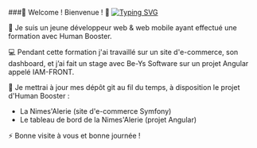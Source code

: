 ###🍌 Welcome ! Bienvenue ! 🚀
[![Typing SVG](https://readme-typing-svg.herokuapp.com?font=Delius+Swash+Caps&size=15&duration=3000&color=327CFF&background=EFF13592&center=true&vCenter=true&multiline=true&lines=D%C3%A9veloppeur+front+et+back;Github+de+Meynadier+Renaud)](https://git.io/typing-svg)

📡 Je suis un jeune développeur web & web mobile ayant effectué une formation avec Human Booster.

💻 Pendant cette formation j'ai travaillé sur un site d'e-commerce, son dashboard, et j’ai fait un stage avec Be-Ys Software sur un projet Angular appelé IAM-FRONT.

📰 Je mettrai à jour mes dépôt git au fil du temps, à disposition le projet d'Human Booster : 
- La Nimes'Alerie (site d'e-commerce Symfony)
- Le tableau de bord de la Nimes'Alerie (projet Angular)

⚡ Bonne visite à vous et bonne journée !



<!--
**Ninewashburn/NineWashburn** is a ✨ _special_ ✨ repository because its `README.md` (this file) appears on your GitHub profile.


Here are some ideas to get you started:

- 🔭 I’m currently working on ...
- 🌱 I’m currently learning ...
- 👯 I’m looking to collaborate on ...
- 🤔 I’m looking for help with ...
- 💬 Ask me about ...
- 📫 How to reach me: ...
- 😄 Pronouns: ...
- ⚡ Fun fact: ...
-->
